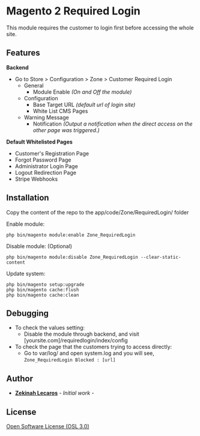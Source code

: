 # Magento 2 Required Login

This module requires the customer to login first before accessing the whole site.

## Features

__Backend__
* Go to Store > Configuration > Zone > Customer Required Login
    * General
        * Module Enable _(On and Off the module)_
    * Configuration
        * Base Target URL _(default url of login site)_
        * White List CMS Pages
    * Warning Message
        * Notification _(Output a notification when the direct access on the other page was triggered.)_

__Default Whitelisted Pages__
* Customer's Registration Page
* Forgot Password Page
* Administrator Login Page
* Logout Redirection Page
* Stripe Webhooks

## Installation

Copy the content of the repo to the app/code/Zone/RequiredLogin/ folder

Enable module:
```
php bin/magento module:enable Zone_RequiredLogin
```

Disable module: (Optional)
```
php bin/magento module:disable Zone_RequiredLogin --clear-static-content
```

Update system:
```
php bin/magento setup:upgrade
php bin/magento cache:flush
php bin/magento cache:clean
```

## Debugging
* To check the values setting:
    * Disable the module through backend, and visit [yoursite.com]/requiredlogin/index/config
* To check the page that the customers trying to access directly:
    * Go to var/log/ and open system.log and you will see, `Zone_RequiredLogin Blocked : [url]`

## Author

* **[Zekinah Lecaros](https://www.zekinahlecaros.com/)** - *Initial work* - 

## License

[Open Software License (OSL 3.0)](https://github.com/zekinah/magento2-required-login/blob/master/LICENSE)
